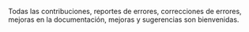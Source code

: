 Todas las contribuciones, reportes de errores, correcciones de errores, mejoras en la documentación, mejoras y sugerencias son bienvenidas.
